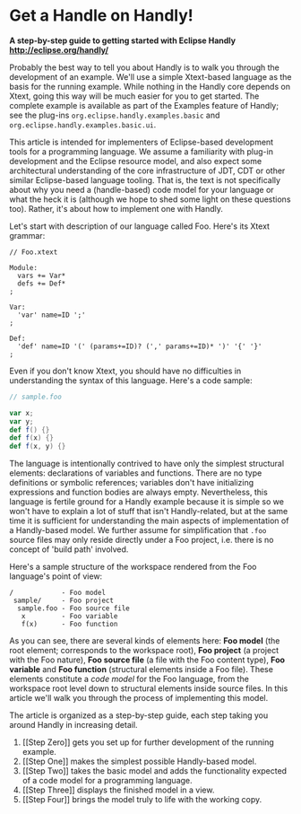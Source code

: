 # Get a Handle on Handly!
**A step-by-step guide to getting started with Eclipse Handly
http://eclipse.org/handly/**

Probably the best way to tell you about Handly is to walk you through
the development of an example. We'll use a simple Xtext-based language
as the basis for the running example. While nothing in the Handly core
depends on Xtext, going this way will be much easier for you to get started.
The complete example is available as part of the Examples feature of Handly;
see the plug-ins `org.eclipse.handly.examples.basic` and
`org.eclipse.handly.examples.basic.ui`.

This article is intended for implementers of Eclipse-based development tools
for a programming language. We assume a familiarity with plug-in development
and the Eclipse resource model, and also expect some architectural understanding
of the core infrastructure of JDT, CDT or other similar Eclipse-based language
tooling. That is, the text is not specifically about why you need a
(handle-based) code model for your language or what the heck it is
(although we hope to shed some light on these questions too). Rather,
it's about how to implement one with Handly.

Let's start with description of our language called Foo.
Here's its Xtext grammar:

```antlr
// Foo.xtext

Module:
  vars += Var*
  defs += Def*
;
	
Var:
  'var' name=ID ';'
;
	
Def:
  'def' name=ID '(' (params+=ID)? (',' params+=ID)* ')' '{' '}'
;
```

Even if you don't know Xtext, you should have no difficulties in understanding
the syntax of this language. Here's a code sample:

```scala
// sample.foo

var x;
var y;
def f() {}
def f(x) {}
def f(x, y) {}
```

The language is intentionally contrived to have only the simplest structural
elements: declarations of variables and functions. There are no type definitions
or symbolic references; variables don't have initializing expressions and
function bodies are always empty. Nevertheless, this language is fertile ground
for a Handly example because it is simple so we won't have to explain a lot of
stuff that isn't Handly-related, but at the same time it is sufficient for
understanding the main aspects of implementation of a Handly-based model.
We further assume for simplification that `.foo` source files may only reside
directly under a Foo project, i.e. there is no concept of 'build path' involved.

Here's a sample structure of the workspace rendered from the Foo language's
point of view:

    /            - Foo model
     sample/     - Foo project
      sample.foo - Foo source file
       x         - Foo variable
       f(x)      - Foo function

As you can see, there are several kinds of elements here: **Foo model**
(the root element; corresponds to the workspace root), **Foo project**
(a project with the Foo nature), **Foo source file** (a file with the Foo
content type), **Foo variable** and **Foo function** (structural elements
inside a Foo file). These elements constitute a *code model* for the
Foo language, from the workspace root level down to structural elements
inside source files. In this article we'll walk you through the process
of implementing this model.

The article is organized as a step-by-step guide, each step taking you 
around Handly in increasing detail.

1. [[Step Zero]] gets you set up for further development of the running example.
2. [[Step One]] makes the simplest possible Handly-based model.
3. [[Step Two]] takes the basic model and adds the functionality
expected of a code model for a programming language.
4. [[Step Three]] displays the finished model in a view.
5. [[Step Four]] brings the model truly to life with the working copy.